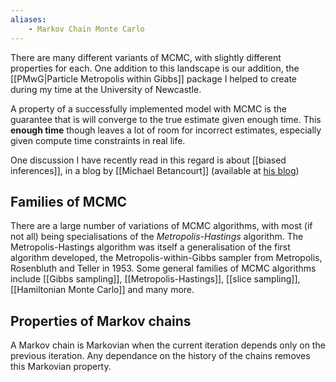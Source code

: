 ```yaml
---
aliases:
    - Markov Chain Monte Carlo
---
```



There are many different variants of MCMC, with slightly different properties for each. One addition to this landscape is our addition, the [[PMwG|Particle Metropolis within Gibbs]] package I helped to create during my time at the University of Newcastle.

A property of a successfully implemented model with MCMC is the guarantee that is will converge to the true estimate given enough time. This **enough time** though leaves a lot of room for incorrect estimates, especially given compute time constraints in real life.

One discussion I have recently read in this regard is about [[biased inferences]], in a blog by [[Michael Betancourt]] (available at [his blog](https://betanalpha.github.io/assets/case_studies/divergences_and_bias.html#3_a_non-centered_eight_schools_implementation))

## Families of MCMC

There are a large number of variations of MCMC algorithms, with most (if not all) being specialisations of the _Metropolis-Hastings_ algorithm. The Metropolis-Hastings algorithm was itself a generalisation of the first algorithm developed, the Metropolis-within-Gibbs sampler from Metropolis, Rosenbluth and Teller in 1953. Some general families of MCMC algorithms include [[Gibbs sampling]], [[Metropolis-Hastings]], [[slice sampling]], [[Hamiltonian Monte Carlo]] and many more.

## Properties of Markov chains

A Markov chain is Markovian when the current iteration depends only on the previous iteration. Any dependance on the history of the chains removes this Markovian property.